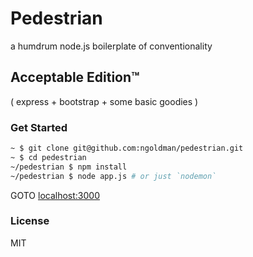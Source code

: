 # Pedestrian

a humdrum node.js boilerplate of conventionality

## Acceptable Edition™

( express + bootstrap + some basic goodies )

### Get Started

```sh
~ $ git clone git@github.com:ngoldman/pedestrian.git
~ $ cd pedestrian
~/pedestrian $ npm install
~/pedestrian $ node app.js # or just `nodemon`
```

GOTO [localhost:3000](http://localhost:3000)

### License

MIT
